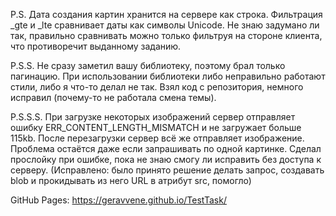 P.S. Дата создания картин хранится на сервере как строка. Фильтрация _gte и _lte сравнивает даты как символы Unicode. Не знаю задумано ли так, правильно сравнивать можно только фильтруя на стороне клиента, что противоречит выданному заданию. 

P.S.S. Не сразу заметил вашу библиотеку, поэтому брал только пагинацию. При использовании библиотеки либо неправильно работают стили, либо я что-то делал не так. Взял код с репозитория, немного исправил (почему-то не работала смена темы).

P.S.S.S. При загрузке некоторых изображений сервер отправляет ошибку ERR_CONTENT_LENGTH_MISMATCH и не загружает больше 115kb. После перезагрузки сервер всё же отправляет изображение. Проблема остаётся даже если запрашивать по одной картинке. Сделал прослойку при ошибке, пока не знаю смогу ли исправить без доступа к серверу.
(Исправлено: было принято решение делать запрос, создавать blob и прокидывать из него URL в атрибут src, помогло)

GitHub Pages: https://geravvene.github.io/TestTask/
